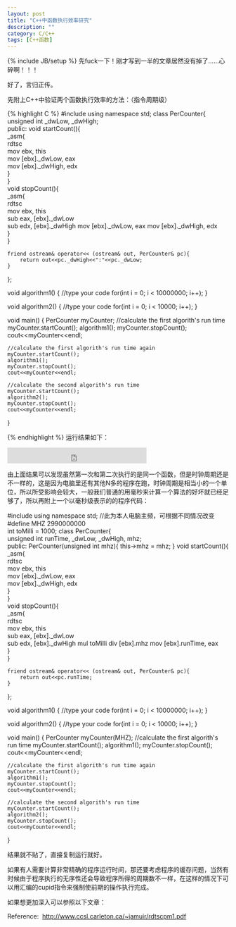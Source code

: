 ```yaml
---
layout: post
title: "C++中函数执行效率研究"
description: ""
category: C/C++
tags: [C++函数]
---
```

{% include JB/setup %}
先fuck一下！刚才写到一半的文章居然没有掉了……心碎啊！！！

好了，言归正传。

先附上C++中验证两个函数执行效率的方法：（指令周期级）

{% highlight C %}
#include <iostream>
using namespace std;
class PerCounter{   
	unsigned int _dwLow, _dwHigh;   
public:
	void startCount(){   
		_asm{   
			rdtsc   
				mov   ebx,   this   
				mov   [ebx]._dwLow,   eax   
				mov   [ebx]._dwHigh,   edx   
		}   
	}  
	void stopCount(){   
		_asm{   
			rdtsc   
				mov   ebx,   this   
				sub   eax,   [ebx]._dwLow   
				sub   edx,   [ebx]._dwHigh
				mov   [ebx]._dwLow,   eax
                                     mov   [ebx]._dwHigh,  edx   
		}   
	}   
    
	friend ostream& operator<< (ostream& out, PerCounter& pc){   
		return out<<pc._dwHigh<<":"<<pc._dwLow;   
	}   
  }; 

void algorithm1()
{
	//type your code
	for(int i = 0; i < 10000000; i++);
}

void algorithm2()
{
	//type your code
	for(int i = 0; i < 10000; i++);
}

void main()
{
	PerCounter myCounter;
	//calculate the first algorith's run time
	myCounter.startCount();
	algorithm1();
	myCounter.stopCount();   
	cout<<myCounter<<endl;
	
	//calculate the first algorith's run time again
	myCounter.startCount();
	algorithm1();
	myCounter.stopCount();
	cout<<myCounter<<endl;

	//calculate the second algorith's run time
	myCounter.startCount();
	algorithm2();
	myCounter.stopCount();
	cout<<myCounter<<endl;
}
 
  {% endhighlight %}
运行结果如下：
<iframe src="https://skydrive.live.com/embed?cid=90ABA068241662DC&resid=90ABA068241662DC%21142&authkey=ABhUDlUyEsiir_Y" width="317" height="36" frameborder="0" scrolling="no"></iframe>


由上面结果可以发现虽然第一次和第二次执行的是同一个函数，但是时钟周期还是不一样的，这是因为电脑里还有其他N多的程序在跑，时钟周期是相当小的一个单位，所以所受影响会较大，一般我们普通的用毫秒来计算一个算法的好坏就已经足够了，所以再附上一个以毫秒级表示的的程序代码：

#include <iostream>
using namespace std;
//此为本人电脑主频，可根据不同情况改变
#define MHZ 2990000000  
int toMilli = 1000;
class PerCounter{   
	unsigned int runTime, _dwLow, _dwHigh, mhz;   
public:
	PerCounter(unsigned int mhz){
		this->mhz = mhz;
	}
	void startCount(){   
		_asm{   
			rdtsc   
				mov   ebx,   this   
				mov   [ebx]._dwLow,   eax   
				mov   [ebx]._dwHigh,   edx   
		}   
	}  
	void stopCount(){   
		_asm{   
			rdtsc   
				mov   ebx,   this   
				sub   eax,   [ebx]._dwLow   
				sub   edx,   [ebx]._dwHigh
				mul   toMilli
				div   [ebx].mhz
				mov   [ebx].runTime,   eax   
		}   
	}   
    
	friend ostream& operator<< (ostream& out, PerCounter& pc){   
		return out<<pc.runTime;   
	}   
  }; 

void algorithm1()
{
	//type your code
	for(int i = 0; i < 10000000; i++);
}

void algorithm2()
{
	//type your code
	for(int i = 0; i < 10000; i++);
}

void main()
{
	PerCounter myCounter(MHZ);
	//calculate the first algorith's run time
	myCounter.startCount();
	algorithm1();
	myCounter.stopCount();   
	cout<<myCounter<<endl;
	
	//calculate the first algorith's run time again
	myCounter.startCount();
	algorithm1();
	myCounter.stopCount();
	cout<<myCounter<<endl;

	//calculate the second algorith's run time
	myCounter.startCount();
	algorithm2();
	myCounter.stopCount();
	cout<<myCounter<<endl;
} 

结果就不贴了，直接复制运行就好。

如果有人需要计算非常精确的程序运行时间，那还要考虑程序的缓存问题，当然有时候由于程序执行的无序性还会导致程序所得的周期数不一样，在这样的情况下可以用汇编的cupid指令来强制使前期的操作执行完成。

如果想更加深入可以参照以下文章：

Reference:  http://www.ccsl.carleton.ca/~jamuir/rdtscpm1.pdf
